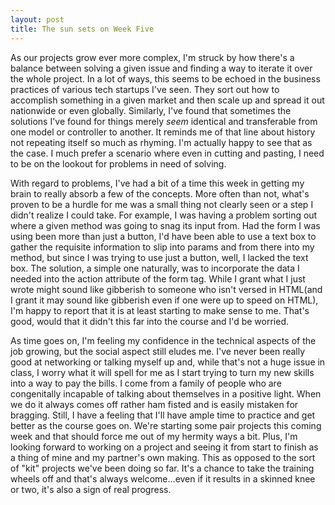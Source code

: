 ```yaml
---
layout: post
title: The sun sets on Week Five 
---
```


As our projects grow ever more complex, I'm struck by how there's a balance between solving a given issue and finding a way to iterate it over the whole project.  In a lot of ways, this seems to be echoed in the business practices of various tech startups I've seen.  They sort out how to accomplish something in a given market and then scale up and spread it out nationwide or even globally.  Similarly, I've found that sometimes the solutions I've found for things merely _seem_ identical and transferable from one model or controller to another.  It reminds me of that line about history not repeating itself so much as rhyming.  I'm actually happy to see that as the case.  I much prefer a scenario where even in cutting and pasting, I need to be on the lookout for problems in need of solving.

With regard to problems, I've had a bit of a time this week in getting my brain to really absorb a few of the concepts.  More often than not, what's proven to be a hurdle for me was a small thing not clearly seen or a step I didn't realize I could take.  For example, I was having a problem sorting out where a given method was going to snag its input from.  Had the form I was using been more than just a button, I'd have been able to use a text box to gather the requisite information to slip into params and from there into my method, but since I was trying to use just a button, well, I lacked the text box.  The solution, a simple one naturally, was to incorporate the data I needed into the action attribute of the form tag.  While I grant what I just wrote might sound like gibberish to someone who isn't versed in HTML(and I grant it may sound like gibberish even if one were up to speed on HTML), I'm happy to report that it is at least starting to make sense to me.  That's good, would that it didn't this far into the course and I'd be worried.

As time goes on, I'm feeling my confidence in the technical aspects of the job growing, but the social aspect still eludes me.  I've never been really good at networking or talking myself up and, while that's not a huge issue in class, I worry what it will spell for me as I start trying to turn my new skills into a way to pay the bills.  I come from a family of people who are congenitally incapable of talking about themselves in a positive light.  When we do it always comes off rather ham fisted and is easily mistaken for bragging.  Still, I have a feeling that I'll have ample time to practice and get better as the course goes on.  We're starting some pair projects this coming week and that should force me out of my hermity ways a bit.  Plus, I'm looking forward to working on a project and seeing it from start to finish as a thing of mine and my partner's own making.  This as opposed to the sort of "kit" projects we've been doing so far.  It's a chance to take the training wheels off and that's always welcome...even if it results in a skinned knee or two, it's also a sign of real progress.

